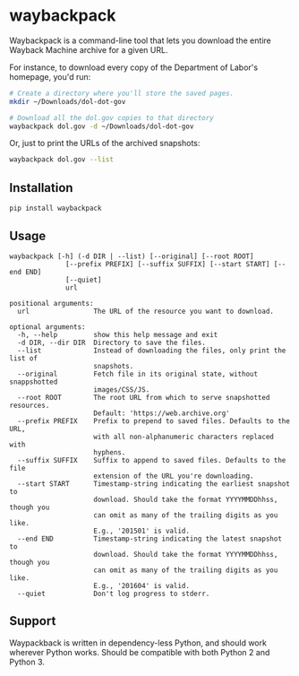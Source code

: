 # waybackpack

Waybackpack is a command-line tool that lets you download the entire Wayback Machine archive for a given URL.

For instance, to download every copy of the Department of Labor's homepage, you'd run:

```sh
# Create a directory where you'll store the saved pages.
mkdir ~/Downloads/dol-dot-gov

# Download all the dol.gov copies to that directory
waybackpack dol.gov -d ~/Downloads/dol-dot-gov
```

Or, just to print the URLs of the archived snapshots:

```sh
waybackpack dol.gov --list
```

## Installation

```
pip install waybackpack
```

## Usage

```
waybackpack [-h] (-d DIR | --list) [--original] [--root ROOT]
              [--prefix PREFIX] [--suffix SUFFIX] [--start START] [--end END]
              [--quiet]
              url

positional arguments:
  url                The URL of the resource you want to download.

optional arguments:
  -h, --help         show this help message and exit
  -d DIR, --dir DIR  Directory to save the files.
  --list             Instead of downloading the files, only print the list of
                     snapshots.
  --original         Fetch file in its original state, without snappshotted
                     images/CSS/JS.
  --root ROOT        The root URL from which to serve snapshotted resources.
                     Default: 'https://web.archive.org'
  --prefix PREFIX    Prefix to prepend to saved files. Defaults to the URL,
                     with all non-alphanumeric characters replaced with
                     hyphens.
  --suffix SUFFIX    Suffix to append to saved files. Defaults to the file
                     extension of the URL you're downloading.
  --start START      Timestamp-string indicating the earliest snapshot to
                     download. Should take the format YYYYMMDDhhss, though you
                     can omit as many of the trailing digits as you like.
                     E.g., '201501' is valid.
  --end END          Timestamp-string indicating the latest snapshot to
                     download. Should take the format YYYYMMDDhhss, though you
                     can omit as many of the trailing digits as you like.
                     E.g., '201604' is valid.
  --quiet            Don't log progress to stderr.
```

## Support

Waypackback is written in dependency-less Python, and should work wherever Python works. Should be compatible with both Python 2 and Python 3.
